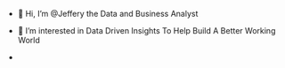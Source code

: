 - 👋 Hi, I’m @Jeffery the Data and Business Analyst
- 👀 I’m interested in Data Driven Insights To Help Build A Better Working World

- 
<!---
Jefftheanalyst/Jefftheanalyst is a ✨ special ✨ repository because its `README.md` (this file) appears on your GitHub profile.
You can click the Preview link to take a look at your changes.
--->

